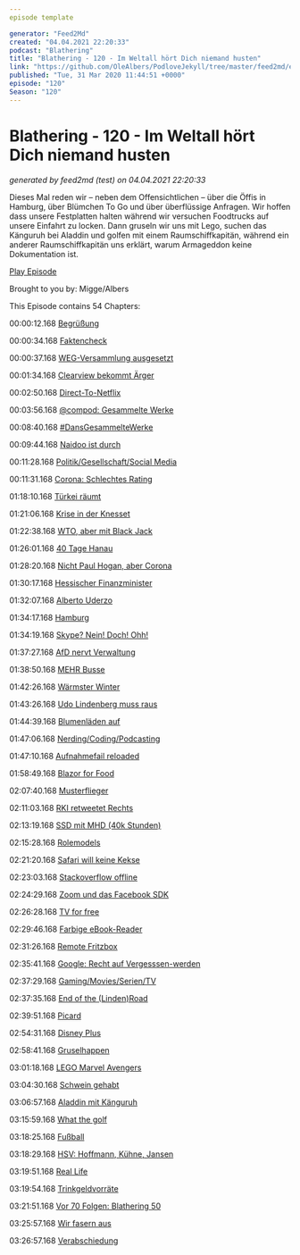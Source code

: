 ```yaml
---
episode template

generator: "Feed2Md"
created: "04.04.2021 22:20:33"
podcast: "Blathering"
title: "Blathering - 120 - Im Weltall hört Dich niemand husten"
link: "https://github.com/OleAlbers/PodloveJekyll/tree/master/feed2md/example/export/seasons/5/2020/3/Blathering___120___Im_Weltall_hört_Dich_niemand_husten.md"
published: "Tue, 31 Mar 2020 11:44:51 +0000"
episode: "120"
Season: "120"
---
```


# Blathering - 120 - Im Weltall hört Dich niemand husten
_generated by feed2md (test) on 04.04.2021 22:20:33_

Dieses Mal reden wir – neben dem Offensichtlichen – über die Öffis in Hamburg, über Blümchen To Go und über überflüssige Anfragen. Wir hoffen dass unsere Festplatten halten während wir versuchen Foodtrucks auf unsere Einfahrt zu locken. Dann gruseln wir uns mit Lego, suchen das Känguruh bei Aladdin und golfen mit einem Raumschiffkapitän, während ein anderer Raumschiffkapitän uns erklärt, warum Armageddon keine Dokumentation ist.

[Play Episode](https://www.blathering.de/podlove/file/1170/s/feed/c/mp3/blathering_120.mp3)

Brought to you by: Migge/Albers

This Episode contains 54 Chapters:


00:00:12.168 [Begrüßung]()

00:00:34.168 [Faktencheck]()

00:00:37.168 [WEG-Versammlung ausgesetzt](https://www.haufe.de/immobilien/Verwaltung/Verwalterbestellung-und-Wirtschaftsplan-gelten-wegen-Corona-Krise-ohne-Beschluss-weiter_258_512486.html)

00:01:34.168 [Clearview bekommt Ärger](https://www.golem.de/news/gesichtserkennung-datenschuetzer-rechnet-mit-millionen-clearview-betroffenen-2003-147466.html)

00:02:50.168 [Direct-To-Netflix](https://thegrio.com/2020/03/25/issa-rae-the-lovebirds-netflix/)

00:03:56.168 [@compod: Gesammelte Werke](https://twitter.com/search?q=(from%3Acompod)%20(%40blathering_pod)%20until%3A2020-03-31%20since%3A2020-03-24&src=typed_query&f=live)

00:08:40.168 [#DansGesammelteWerke](https://twitter.com/search?q=(from%3Aevildanwallace)%20(%40blathering_pod)%20until%3A2020-03-31%20since%3A2020-03-24&src=typed_query&f=live)

00:09:44.168 [Naidoo ist durch](https://www.dwdl.de/nachrichten/76970/ich_habe_mir_die_reichweite_von_rtl_zunutze_gemacht/)

00:11:28.168 [Politik/Gesellschaft/Social Media]()

00:11:31.168 [Corona: Schlechtes Rating](https://www.deutschlandfunk.de/covid-19-warum-die-todesrate-durch-das-coronavirus-in.1939.de.html?drn:news_id=1114143)

01:18:10.168 [Türkei räumt](https://www.tagesschau.de/inland/fluechtlinge-griechenland-tuerkei-103.html)

01:21:06.168 [Krise in der Knesset](https://taz.de/Regierungsbildung-in-Israel/!5674866/)

01:22:38.168 [WTO, aber mit Black Jack](https://www.welt.de/wirtschaft/article206854861/WTO-Schiedsgericht-Die-Welt-macht-jetzt-ohne-Trump-weiter.html)

01:26:01.168 [40 Tage Hanau](https://www.tagesschau.de/investigativ/ndr-wdr/hanau-taeter-bka-101.html)

01:28:20.168 [Nicht Paul Hogan, aber Corona](https://de.wikipedia.org/wiki/Mark_Blum)

01:30:17.168 [Hessischer Finanzminister](https://www.spiegel.de/politik/deutschland/thomas-schaefer-nachruf-auf-hessischen-finanzminister-zerbrochen-an-den-eigenen-anspruechen-a-dc2c8008-29b3-45fe-a187-cfec330a7e69)

01:32:07.168 [Alberto Uderzo](https://de.wikipedia.org/wiki/Albert_Uderzo)

01:34:17.168 [Hamburg]()

01:34:19.168 [Skype? Nein! Doch! Ohh!](https://www.spiegel.de/netzwelt/web/corona-krise-es-gibt-kein-skype-verbot-fuer-schulen-in-hamburg-a-c798bbb8-e982-4e92-af0e-9513f58d93cf)

01:37:27.168 [AfD nervt Verwaltung](https://www.volksverpetzer.de/aktuelles/afdhamburgunnoetig/)

01:38:50.168 [MEHR Busse](https://dialog.hochbahn.de/allgemein/warum-die-hochbahn-trotz-weniger-fahrgaeste-mehr-busse-auf-die-strasse-bringt/)

01:42:26.168 [Wärmster Winter](https://www.sueddeutsche.de/panorama/wetter-hamburg-erster-winter-ohne-eistage-in-hamburg-fast-kein-schnee-dpa.urn-newsml-dpa-com-20090101-200325-99-466388)

01:43:26.168 [Udo Lindenberg muss raus](https://www.t-online.de/unterhaltung/stars/id_87595468/coronavirus-udo-lindenberg-verlaesst-nach-26-jahren-das-atlantic-hotel.html)

01:44:39.168 [Blumenläden auf](https://hamburg1.de/nachrichten/44360/Nur_wenige_Blumenlaeden_oeffnen_wieder.html)

01:47:06.168 [Nerding/Coding/Podcasting]()

01:47:10.168 [Aufnahmefail reloaded](https://www.sendegarten.de/2020/03/15/seg097-aussaat/)

01:58:49.168 [Blazor for Food](https://twitter.com/stammtischphilo/status/1242584163124944897)

02:07:40.168 [Musterflieger](https://twitter.com/tmigge/status/1242829214983782403)

02:11:03.168 [RKI retweetet Rechts](https://twitter.com/rki_de/status/1242716179510296578)

02:13:19.168 [SSD mit MHD (40k Stunden)](https://www.zdnet.de/88378157/drohender-datenverlust-hpe-veroeffentlicht-patches-fuer-zahlreiche-ssds/)

02:15:28.168 [Rolemodels](https://twitter.com/stammtischphilo/status/1243579466141577216)

02:21:20.168 [Safari will keine Kekse](https://www.zdnet.de/88378207/safari-blockiert-ab-sofort-alle-cookies-von-drittanbietern/)

02:23:03.168 [Stackoverflow offline](https://twitter.com/stammtischphilo/status/1243904775571288065)

02:24:29.168 [Zoom und das Facebook SDK](https://twitter.com/tmigge/status/1243933789216288769)

02:26:28.168 [TV for free](https://www.youtube.com/watch?v=vFcOxmWbSAo)

02:29:46.168 [Farbige eBook-Reader](https://www.golem.de/news/ireader-c6-erste-e-book-reader-mit-neuem-farbdisplay-2003-147465.html)

02:31:26.168 [Remote Fritzbox](https://twitter.com/DerBuddler/status/1244548894404546560)

02:35:41.168 [Google: Recht auf Vergesssen-werden](https://www.golem.de/news/ireader-c6-erste-e-book-reader-mit-neuem-farbdisplay-2003-147465.html)

02:37:29.168 [Gaming/Movies/Serien/TV]()

02:37:35.168 [End of the (Linden)Road](https://de.wikipedia.org/wiki/Lindenstra%C3%9Fe)

02:39:51.168 [Picard](https://www.schleifendruckerei.de/trauerlexikon/schmetterling)

02:54:31.168 [Disney Plus](https://www.disneyplus.com/de-de/)

02:58:41.168 [Gruselhappen](https://twitter.com/stammtischphilo/status/1243645088334561281)

03:01:18.168 [LEGO Marvel Avengers](https://store.playstation.com/de-de/product/EP1018-CUSA02122_00-LEGOMARVELAVENGE)

03:04:30.168 [Schwein gehabt](https://twitter.com/stammtischphilo/status/1243686883462451202)

03:06:57.168 [Aladdin mit Känguruh](https://de.wikipedia.org/wiki/Aladdin_(2019))

03:15:59.168 [What the golf](http://whatthegolf.com/)

03:18:25.168 [Fußball]()

03:18:29.168 [HSV: Hoffmann, Kühne, Jansen](https://www.sport1.de/fussball/2-bundesliga/2020/03/marcell-jansen-vom-hsv-stellt-sich-hinter-investor-klaus-michael-kuehne)

03:19:51.168 [Real Life]()

03:19:54.168 [Trinkgeldvorräte](https://twitter.com/stammtischphilo/status/1242780802733277185)

03:21:51.168 [Vor 70 Folgen: Blathering 50](https://www.blathering.de/2018/05/blathering-050-die-schatten-der-vergangenheit/)

03:25:57.168 [Wir fasern aus]()

03:26:57.168 [Verabschiedung]()


